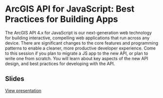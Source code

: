 # ArcGIS API for JavaScript: Best Practices for Building Apps

The ArcGIS API 4.x for JavaScript is our next-generation web technology for building interactive, compelling web applications that run across any device. There are significant changes to the core features and programming patterns to enable a cleaner, more productive developer experience. Come to this session if you plan to migrate a JS app to the new API, or plan to write one from scratch. You will learn about key aspects of the new API design, and best practices for developing with the API.


## Slides

[View presentation](https://odoe.github.io/presentations/2018-UC/jsapi-best-practices/slides/)